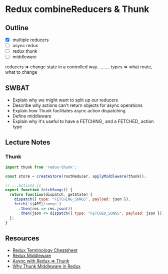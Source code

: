 Redux combineReducers & Thunk
=============================

## Outline

- [x] multiple reducers
- [ ] async redux
- [ ] redux thunk
- [ ] middleware

reducers => change state in a controlled way..........
types => what route, what to change

## SWBAT

- Explain why we might want to split up our reducers
- Describe why actions can't return objects for async operations
- Explain how Thunk facilitates async action dispatching
- Define middleware
- Explain why it's useful to have a FETCHING_ and a FETCHED_ action type

## Lecture Notes

### Thunk

```javascript
import thunk from 'redux-thunk';

const store = createStore(rootReducer, applyMiddleware(thunk));

// ...actions.js
export function fetchSongs() {
  return function(dispatch, getState) {
    dispatch({ type: "FETCHING_SONGS", payload: json });
    fetch(`${API}/songs`)
      .then(res => res.json())
      .then(json => dispatch({ type: "FETCHED_SONGS", payload: json }));
  };
}
```

## Resources

- [Redux Terminology Cheatsheet](https://gist.github.com/alexgriff/0e247dee73e9125177d9c04cec159cc6)
- [Redux Middleware](https://redux.js.org/advanced/middleware)
- [Async with Redux => Thunk](https://stackoverflow.com/questions/35411423/how-to-dispatch-a-redux-action-with-a-timeout/35415559)
- [Why Thunk Middleware in Redux](https://stackoverflow.com/questions/34570758/why-do-we-need-middleware-for-async-flow-in-redux/34584313)
